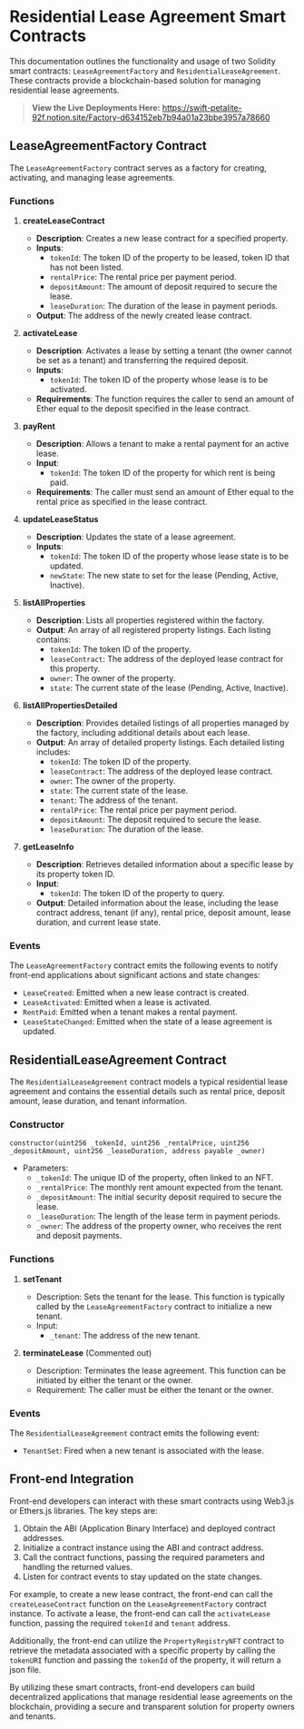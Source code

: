 # Residential Lease Agreement Smart Contracts

This documentation outlines the functionality and usage of two Solidity smart contracts: `LeaseAgreementFactory` and `ResidentialLeaseAgreement`. These contracts provide a blockchain-based solution for managing residential lease agreements.

> **View the Live Deployments Here:** https://swift-petalite-92f.notion.site/Factory-d634152eb7b94a01a23bbe3957a78660

## LeaseAgreementFactory Contract

The `LeaseAgreementFactory` contract serves as a factory for creating, activating, and managing lease agreements.

### Functions

1. **createLeaseContract**
   - **Description**: Creates a new lease contract for a specified property.
   - **Inputs**:
     - `tokenId`: The token ID of the property to be leased, token ID that has not been listed.
     - `rentalPrice`: The rental price per payment period.
     - `depositAmount`: The amount of deposit required to secure the lease.
     - `leaseDuration`: The duration of the lease in payment periods.
   - **Output**: The address of the newly created lease contract.

2. **activateLease**
   - **Description**: Activates a lease by setting a tenant (the owner cannot be set as a tenant) and transferring the required deposit.
   - **Inputs**:
     - `tokenId`: The token ID of the property whose lease is to be activated.
   - **Requirements**: The function requires the caller to send an amount of Ether equal to the deposit specified in the lease contract.

3. **payRent**
   - **Description**: Allows a tenant to make a rental payment for an active lease.
   - **Input**:
     - `tokenId`: The token ID of the property for which rent is being paid.
   - **Requirements**: The caller must send an amount of Ether equal to the rental price as specified in the lease contract.

4. **updateLeaseStatus**
   - **Description**: Updates the state of a lease agreement.
   - **Inputs**:
     - `tokenId`: The token ID of the property whose lease state is to be updated.
     - `newState`: The new state to set for the lease (Pending, Active, Inactive).

5. **listAllProperties**
   - **Description**: Lists all properties registered within the factory.
   - **Output**: An array of all registered property listings. Each listing contains:
     - `tokenId`: The token ID of the property.
     - `leaseContract`: The address of the deployed lease contract for this property.
     - `owner`: The owner of the property.
     - `state`: The current state of the lease (Pending, Active, Inactive).

6. **listAllPropertiesDetailed**
   - **Description**: Provides detailed listings of all properties managed by the factory, including additional details about each lease.
   - **Output**: An array of detailed property listings. Each detailed listing includes:
     - `tokenId`: The token ID of the property.
     - `leaseContract`: The address of the deployed lease contract.
     - `owner`: The owner of the property.
     - `state`: The current state of the lease.
     - `tenant`: The address of the tenant.
     - `rentalPrice`: The rental price per payment period.
     - `depositAmount`: The deposit required to secure the lease.
     - `leaseDuration`: The duration of the lease.

7. **getLeaseInfo**
   - **Description**: Retrieves detailed information about a specific lease by its property token ID.
   - **Input**:
     - `tokenId`: The token ID of the property to query.
   - **Output**: Detailed information about the lease, including the lease contract address, tenant (if any), rental price, deposit amount, lease duration, and current lease state.


### Events

The `LeaseAgreementFactory` contract emits the following events to notify front-end applications about significant actions and state changes:

- `LeaseCreated`: Emitted when a new lease contract is created.
- `LeaseActivated`: Emitted when a lease is activated.
- `RentPaid`: Emitted when a tenant makes a rental payment.
- `LeaseStateChanged`: Emitted when the state of a lease agreement is updated.

## ResidentialLeaseAgreement Contract

The `ResidentialLeaseAgreement` contract models a typical residential lease agreement and contains the essential details such as rental price, deposit amount, lease duration, and tenant information.

### Constructor

```solidity
constructor(uint256 _tokenId, uint256 _rentalPrice, uint256 _depositAmount, uint256 _leaseDuration, address payable _owner)
```
- Parameters:
  - `_tokenId`: The unique ID of the property, often linked to an NFT.
  - `_rentalPrice`: The monthly rent amount expected from the tenant.
  - `_depositAmount`: The initial security deposit required to secure the lease.
  - `_leaseDuration`: The length of the lease term in payment periods.
  - `_owner`: The address of the property owner, who receives the rent and deposit payments.

### Functions

1. **setTenant**
   - Description: Sets the tenant for the lease. This function is typically called by the `LeaseAgreementFactory` contract to initialize a new tenant.
   - Input:
     - `_tenant`: The address of the new tenant.

2. **terminateLease** (Commented out)
   - Description: Terminates the lease agreement. This function can be initiated by either the tenant or the owner.
   - Requirement: The caller must be either the tenant or the owner.

### Events

The `ResidentialLeaseAgreement` contract emits the following event:

- `TenantSet`: Fired when a new tenant is associated with the lease.

## Front-end Integration

Front-end developers can interact with these smart contracts using Web3.js or Ethers.js libraries. The key steps are:

1. Obtain the ABI (Application Binary Interface) and deployed contract addresses.
2. Initialize a contract instance using the ABI and contract address.
3. Call the contract functions, passing the required parameters and handling the returned values.
4. Listen for contract events to stay updated on the state changes.

For example, to create a new lease contract, the front-end can call the `createLeaseContract` function on the `LeaseAgreementFactory` contract instance. To activate a lease, the front-end can call the `activateLease` function, passing the required `tokenId` and `tenant` address.

Additionally, the front-end can utilize the `PropertyRegistryNFT` contract to retrieve the metadata associated with a specific property by calling the `tokenURI` function and passing the `tokenId` of the property, it will return a json file. 

By utilizing these smart contracts, front-end developers can build decentralized applications that manage residential lease agreements on the blockchain, providing a secure and transparent solution for property owners and tenants.         

